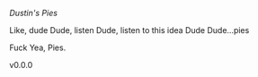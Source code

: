 *Dustin's Pies*

Like, dude
Dude, listen
Dude, listen to this idea
Dude
Dude...pies

Fuck Yea, Pies.

v0.0.0
